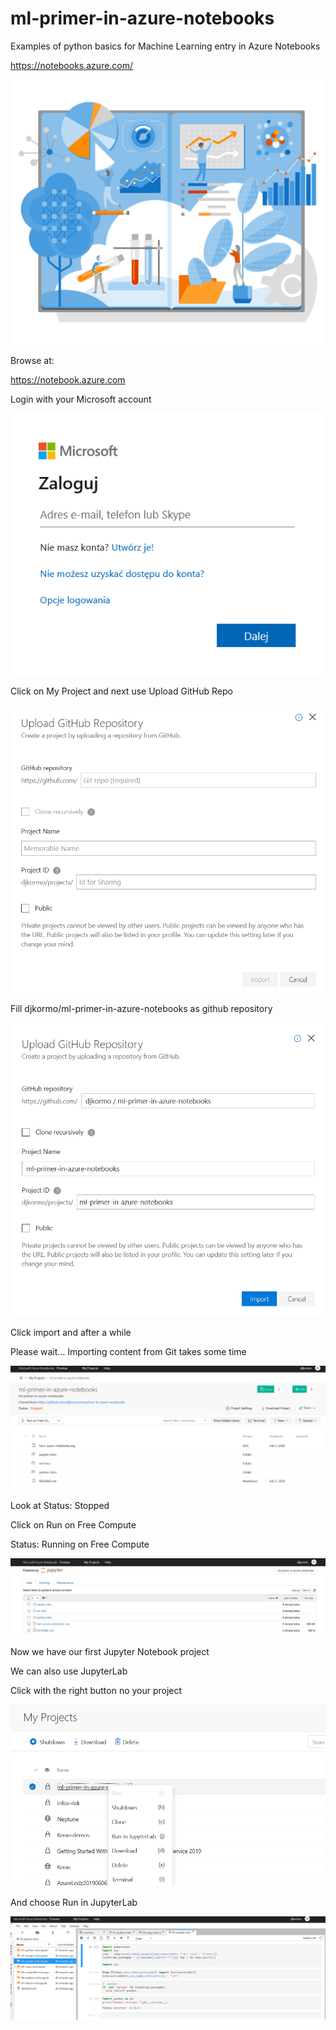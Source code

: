 # ml-primer-in-azure-notebooks
Examples of python basics for Machine Learning entry in Azure Notebooks

https://notebooks.azure.com/

![](hero-azure-notebooks.svg)



Browse at:

https://notebook.azure.com

Login with your Microsoft account

![Login](login.png)

Click on My Project and next use Upload GitHub Repo


![Upload](upload-github-repo-1.png)

Fill  djkormo/ml-primer-in-azure-notebooks  as github repository

![Uload](upload-github-repo-2.png)

Click import and after a while

Please wait... Importing content from Git takes some time

![First project](first-project-1.png)

Look at Status: Stopped

Click on Run on Free Compute

Status: Running on Free Compute 

![First project](first-project-2.png)

Now we have our first Jupyter Notebook project



We can also use JupyterLab

Click with the right button no your project

![First project](jupyter-lab-1.png)

And choose Run in JupyterLab

![First project](jupyter-lab-2.png)